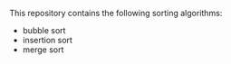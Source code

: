 This repository contains the following sorting algorithms:
* bubble sort 
* insertion sort 
* merge sort
